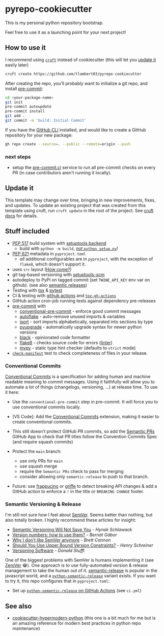 # pyrepo-cookiecutter

This is my personal python repository bootstrap.

Feel free to use it as a launching point for your next project!

## How to use it

I recommend using [`cruft`](https://github.com/cruft/cruft) instead of cookiecutter (this will let you [update it](#update-it) easily later)

```sh
cruft create https://github.com/tlambert03/pyrepo-cookiecutter
```

After creating the repo, you'll probably want to initialize a git repo, and install [pre-commit](https://pre-commit.com/):

```sh
cd <your-package-name>
git init
pre-commit autoupdate
pre-commit install
git add .
git commit -m 'build: Initial Commit'
```

If you have the [GitHub CLI](https://cli.github.com/) installed, and would like
to create a GitHub repository for your new package:

```sh
gh repo create --source=. --public --remote=origin --push
```

### next steps

- setup the [pre-commit.ci](https://pre-commit.ci/) service to run all pre-commit
  checks on every PR (in case contributors aren't running it locally).

## Update it

This template may change over time, bringing in new improvements, fixes, and
updates.  To update an existing project that was created from this template
using cruft, run `cruft update` in the root of the project.  See [cruft docs](https://cruft.github.io/cruft/#updating-a-project) for details.

## Stuff included

- [PEP 517](https://peps.python.org/pep-0517/) build system with [setuptools
  backend](https://setuptools.pypa.io/en/latest/build_meta.html)
  - build with `python -m build`, [*not* `python setup.py`](https://blog.ganssle.io/articles/2021/10/setup-py-deprecated.html)!
- [PEP 621](https://peps.python.org/pep-0621/) metadata in `pyproject.toml`
  - *all* additional configurables are in `pyproject`, with the exception of `flake8`, which doesn't support it.
- uses `src` layout ([How come?](https://hynek.me/articles/testing-packaging/))
- git tag-based versioning with
  [setuptools-scm](https://github.com/pypa/setuptools_scm)
- autodeploy to PyPI on tagged commit (set `TWINE_API_KEY` env var on github).  (see also [semantic releases](#semantic-versioning--release))
- Testing with [tox](https://tox.wiki/en/latest/) &
  [pytest](https://docs.pytest.org/en/7.1.x/)
- CI & testing with [github actions](https://docs.github.com/en/actions) and
  [`tox-gh-actions`](https://github.com/ymyzk/tox-gh-actions)
- GitHub action cron-job running tests against dependency pre-releases
- [pre-commit](https://pre-commit.com/) with
  - [conventional-pre-commit](https://github.com/compilerla/conventional-pre-commit) - enforce good commit messages
  - [autoflake](https://github.com/PyCQA/autoflake) - auto-remove unused imports & variables
  - [isort](https://github.com/PyCQA/isort) - sort imports alphabetically, separated into sections by type
  - [pyupgrade](https://github.com/asottile/pyupgrade) - automatically upgrade syntax for newer python versions
  - [black](https://github.com/psf/black) - opinionated code formatter
  - [flake8](https://github.com/PyCQA/flake8) - checks source code for errors ([linter](https://en.wikipedia.org/wiki/Lint_(software)))
  - [mypy](https://github.com/python/mypy) - static type hint checker (defaults to `strict` mode)
- [`check-manifest`](https://github.com/mgedmin/check-manifest) test to check completeness of files in your release.

### Conventional Commits

[Conventional
Commits](https://www.conventionalcommits.org/en/v1.0.0/) is a specification for adding human and machine readable meaning to commit messages. Using it faithfully will allow you to automate a lot of things (changelogs, versioning, ...) at release time. To use it here:

- Use the `conventional-pre-commit` step in pre-commit. It will force you to use
  conventional commits locally.
- [VS Code]: Add the [Conventional
  Commits](https://marketplace.visualstudio.com/items?itemName=vivaxy.vscode-conventional-commits)
  extension, making it easier to create conventional commits.
- This still doesn't protect GitHub PR commits, so add the [Semantic
  PRs](https://github.com/marketplace/semantic-prs) GitHub App to check that PR
  titles follow the Convention Commits Spec (and require squash commits)
- Protect the `main` branch:
  - use only PRs for `main`
  - use squash merge
  - require the `Semantic PRs` check to pass for merging
  - consider allowing only `semantic-release` to push to that branch.

- Future: use [frappucino](https://github.com/Carreau/frappuccino) or
  [griffe](https://github.com/mkdocstrings/griffe) to detect breaking API
  changes & add a GitHub action to enforce a `!` in the title or `BREAKING
  CHANGE` footer.

### Semantic Versioning & Release

I'm still not sure how I feel about [SemVer](https://semver.org/).  Seems better than nothing, but also totally broken. I highly recommend these articles for insight:

- [Semantic Versioning Will Not Save You](https://hynek.me/articles/semver-will-not-save-you/) - *Hynek Schlawack*
- [Version numbers: how to use them?](https://bernat.tech/posts/version-numbers/) - *Bernát Gábor*
- [Why I don't like SemVer anymore](https://snarky.ca/why-i-dont-like-semver/) - *Brett Cannon*
- [Should You Use Upper Bound Version Constraints?](https://iscinumpy.dev/post/bound-version-constraints/) - *Henry Schreiner*
- [Versioning Software](https://caremad.io/posts/2016/02/versioning-software/) - *Donald Stufft*

One of the biggest problems with SemVer is humans implementing it (see [ZeroVer](https://0ver.org/) 😂). One approach is to use fully-automated version & release management to take the human out of it. [semantic-release](https://semantic-release.gitbook.io/semantic-release/) is popular in the javascript world, and a [`python-semantic-release`](https://python-semantic-release.readthedocs.io/) variant exists. If you want to try it, this repo configures that in `pyproject.toml`:

- Set up [`python-semantic-release` on GitHub
  Actions](https://python-semantic-release.readthedocs.io/en/latest/automatic-releases/github-actions.html)
  (see `ci.yml`)

## See also

- [cookiecutter-hypermodern-python](https://github.com/cjolowicz/cookiecutter-hypermodern-python) (this one is a bit much for me but is an amazing reference for modern best practices in python repo maintenance)
